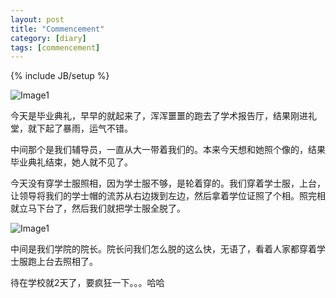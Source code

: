 ```yaml
---
layout: post
title: "Commencement"
category: [diary]
tags: [commencement]
---
```

{% include JB/setup %}

![Image1](https://lh6.googleusercontent.com/-wQBULtCy4aw/T3luZyVly5I/AAAAAAAAANI/RBUDsU3ygPA/s800/IMG_0225.jpg)

今天是毕业典礼，早早的就起来了，浑浑噩噩的跑去了学术报告厅，结果刚进礼堂，就下起了暴雨，运气不错。

中间那个是我们辅导员，一直从大一带着我们的。本来今天想和她照个像的，结果毕业典礼结束，她人就不见了。

今天没有穿学士服照相，因为学士服不够，是轮着穿的。我们穿着学士服，上台，让领导将我们的学士帽的流苏从右边拨到左边，然后拿着学位证照了个相。照完相就立马下台了，然后我们就把学士服全脱了。

![Image1](https://lh4.googleusercontent.com/-kx6DvDIwpVs/T3luaIp-_PI/AAAAAAAAANI/YQobxcL64lg/s800/IMG_0253.jpg)

中间是我们学院的院长。院长问我们怎么脱的这么快，无语了，看着人家都穿着学士服跑上台去照相了。

待在学校就2天了，要疯狂一下。。。哈哈